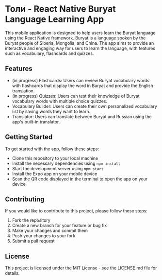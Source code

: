 # Толи - React Native Buryat Language Learning App

This mobile application is designed to help users learn the Buryat language using the React Native framework. Buryat is a language spoken by the Buryat people of Siberia, Mongolia, and China. The app aims to provide an interactive and engaging way for users to learn the language, with features such as vocabulary, flashcards and quizzes.

## Features
- (in progress) Flashcards: Users can review Buryat vocabulary words with flashcards that display the word in Buryat and provide the English translation.
- (in progress) Quizzes: Users can test their knowledge of Buryat vocabulary words with multiple choice quizzes.
- Vocabulary Builder: Users can create their own personalized vocabulary list by saving words they want to learn.
- Translator: Users can translate between Buryat and Russian using the app's built-in translator.

## Getting Started
To get started with the app, follow these steps:

- Clone this repository to your local machine
- Install the necessary dependencies using ``npm install``
- Start the development server using ``npm start``
- Install the Expo app on your mobile device
- Scan the QR code displayed in the terminal to open the app on your device

## Contributing
If you would like to contribute to this project, please follow these steps:

1. Fork the repository
2. Create a new branch for your feature or bug fix
3. Make your changes and commit them
4. Push your changes to your fork
5. Submit a pull request


## License
This project is licensed under the MIT License - see the LICENSE.md file for details.
